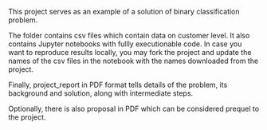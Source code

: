 This project serves as an example of a solution of binary classification problem.

The folder contains csv files which contain data on customer level. It also contains Jupyter notebooks with fullly executionable code.
In case you want to reproduce results locally, you may fork the project and update the names of the csv files in the notebook with the names downloaded from the project.

Finally, project_report in PDF format tells details of the problem, its background and solution, along with intermediate steps.

Optionally, there is also proposal in PDF which can be considered prequel to the project.
